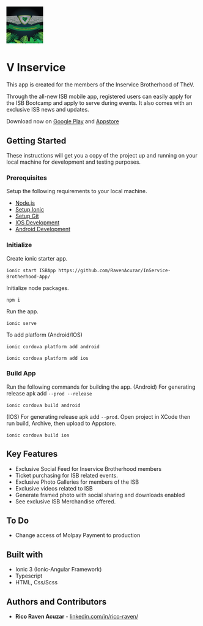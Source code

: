# ![App Icon](https://github.com/RavenAcuzar/InService-Brotherhood-App/blob/master/resources/android/icon/drawable-xhdpi-icon.png) 
# V Inservice

This app is created for the members of the Inservice Brotherhood of TheV.

Through the all-new ISB mobile app, registered users can easily apply for the ISB Bootcamp and apply to serve during events. It also comes with an exclusive ISB news and updates.

Download now on [Google Play](https://play.google.com/store/apps/details?id=net.thev.isb189315) and [Appstore](https://apps.apple.com/ph/app/v-inservice/id1405341172)

## Getting Started

These instructions will get you a copy of the project up and running on your local machine for development and testing purposes.

### Prerequisites

Setup the following requirements to your local machine.

- [Node.js](https://nodejs.org/en/)
- [Setup Ionic](https://ionicframework.com/docs/intro/cli)
- [Setup Git](https://docs.github.com/en/get-started/quickstart/set-up-git)
- [IOS Development](https://ionicframework.com/docs/developing/ios)
- [Android Development](https://ionicframework.com/docs/developing/android)

### Initialize

Create ionic starter app.
```
ionic start ISBApp https://github.com/RavenAcuzar/InService-Brotherhood-App/
```
Initialize node packages.
```
npm i
```
Run the app.
```
ionic serve
```
To add platform (Android/IOS)
```
ionic cordova platform add android
```
```
ionic cordova platform add ios
```

### Build App

Run the following commands for building the app.
(Android) For generating release apk add `--prod --release`
```
ionic cordova build android
```
(IOS) For generating release apk add `--prod`. Open project in XCode then run build, Archive, then upload to Appstore.
```
ionic cordova build ios
```

## Key Features
- Exclusive Social Feed for Inservice Brotherhood members
- Ticket purchasing for ISB related events.
- Exclusive Photo Galleries for members of the ISB
- Exclusive videos related to ISB
- Generate framed photo with social sharing and downloads enabled
- See exclusive ISB Merchandise offered.

## To Do
- Change access of Molpay Payment to production

## Built with

* Ionic 3 (Ionic-Angular Framework)
* Typescript
* HTML, Css/Scss

## Authors and Contributors

* **Rico Raven Acuzar** - [linkedin.com/in/rico-raven/](https://www.linkedin.com/in/rico-raven/)
